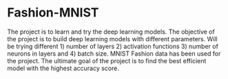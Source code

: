 # Fashion-MNIST

The project is to learn and try the deep learning models. 
The objective of the project is to build  deep learning models with different parameters. Will be trying different 1) number of layers 2) activation functions 3) number of neurons in layers and 4) batch size. 
MNIST Fashion data has been used for the project. 
The ultimate goal of the project is to find the best efficient model with the highest accuracy score. 
